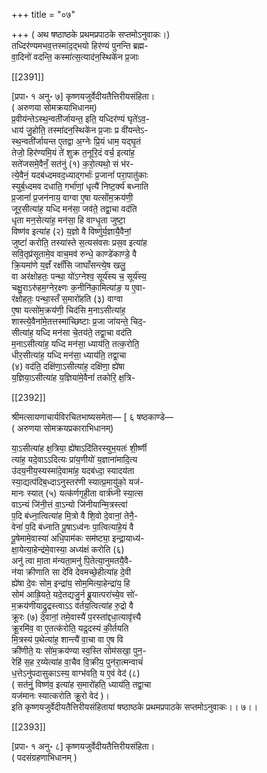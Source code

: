 +++
title = "०७"

+++
( अथ षष्ठाष्ठके प्रथमप्रपाठके सप्तमोऽनुवाकः।)  
तध्दिर॑ण्यमभव॒त्तस्मा॑द॒द्भयो हिर॑ण्यं पुनन्ति ब्रह्म-  
वा॒दिनो॑ वदन्ति॒ कस्मा॑त्स॒त्याद॑न॒स्थिके॑न प्र॒जाः

[[2391]]

[प्रपा॰ १ अनु॰ ७] कृष्णयजुर्वेदीयतैत्तिरीयसंहिता।  
( अरुणया सोमक्रयाभिधानम्)  
प्र॒वीय॑न्तेऽस्थ॒न्वती॑र्जायन्त॒ इति॒ यध्दिर॑ण्यं घृते॑ऽव॒-  
धाय॑ जु॒होति॒ तस्मा॑दन॒स्थिके॑न प्र॒जाः प्र वी॑यन्तेऽ-  
स्थ॒न्वती॑र्जायन्त ए॒तद्वा अ॒ग्नेः प्रि॒यं धाम॒ यद्घृ॒तं  
तेजो॒ हिर॑ण्यमि॒यं ते॑ शुक्र त॒नूरि॒दं वर्च॒ इत्या॑ह॒  
सते॑जसमे॒वैनँ॒ सत॑नुं (१) क॒रो॒त्यथो॒ सं भ॑र-  
त्ये॒वैनं॒ यदब॑ध्दमवद॒ध्याद्गर्भाः॑ प्र॒जानां॑ परा॒पातु॑काः  
स्युर्ब॒ध्दमव दधाति॒ गर्भा॑णां॒ धृत्यै॑ निष्ट॒र्क्य॑ बध्नाति  
प्र॒जानां॑ प्र॒जन॑नाय॒ वाग्वा ए॒षा यत्सोंम॒क्रय॑णी॒  
जूर॒सीत्या॑ह॒ यध्दि मन॑सा॒ जव॑ते॒ तद्वा॒चा वद॑ति  
धृता मन॒सेत्या॑ह॒ मन॑सा॒ हि वाग्धृ॒ता जुष्टा॒  
विष्ण॑व इत्या॑ह (२) य॒ज्ञो वै विष्णु॑र्य॒ज्ञायै॒वैनां॒  
जुष्टां॑ करोति॒ तस्या॑स्ते स॒त्यस॑वसः प्रस॒व इत्या॑ह  
सवि॒तृप्र॑सूतामे॒व वाच॒मव॑ रुन्धे॒ काण्डे॑काण्डे॒ वै  
क्रि॒यमा॑णे य॒ज्ञँ रक्षाँ॑सि जाघाँसन्त्ये॒ष खलु॒  
वा अर॑क्षोहतः॒ पन्था॒ यो॑ऽग्नेश्व॒ सूर्य॑स्य च॒ सूर्य॑स्य॒  
चक्षु॒राऽरु॑हम॒ग्नेर॒क्ष्णः क॒नीनि॑का॒मित्या॑ङ॒ य ए॒वा-  
र॑क्षोहतः॒ पन्था॒स्तँ स॒मारो॑हति (३) वाग्वा  
ए॒षा यत्सो॑म॒क्रय॑णी॒ चिद॑सि म॒नाऽसीत्या॑ह॒  
शास्त्ये॒वैना॑मे॒तत्तस्मा॑च्छिष्टाः प्र॒जा जा॑यन्ते॒ चिद॒-  
सीत्या॑ह॒ यध्दि मन॑सा चे॒तय॑ते॒ तद्वा॒चा वद॑ति  
म॒नाऽसीत्या॑ह॒ यध्दि मन॑सा॒ ध्याय॑ति॒ तत्क॒रोति॒  
धीर॒सीत्या॑ह॒ यध्दि मन॑सा॒ ध्याय॑ति॒ तद्वा॒चा  
(४) वद॑ति॒ दक्षि॑णा॒ऽसीत्या॑ह॒ दक्षि॑णा॒ ह्ये॑षा  
य॒ज्ञिया॒ऽसीत्या॑ह य॒ज्ञिया॑मे॒वैनां॑ तकोरि॒ क्ष॒त्रि-

[[2392]]

श्रीमत्सायणाचार्यविरचितभाष्यसमेता— [ ६ षष्ठकाण्डे—  
( अरुणया सोमक्रयप्रकाराभिधानम्)

या॒ऽसीत्या॑ह क्ष॒त्रिया॒ ह्ये॑षाऽदि॑तिरस्युभ॒यतः॑ शी॒र्ष्णी  
त्या॑ह॒ यदे॒वाऽऽदित्यः प्रा॑य॒णीयो॑ य॒ज्ञाना॑मादि॒त्य  
उ॑दय॒नीय॒स्यस्मा॑दे॒वामा॑ह॒ यदब॑ध्दा॒ स्यादय॑ता  
स्या॒द्यत्प॑दिब॒ध्दाऽनुस्तर॑णी स्यात्प्र॒मायु॑को॒ यज॑-  
मानः स्यात् (५) यत्क॑र्णगृही॒ता वार्त्र॑घ्नी स्या॒त्स  
वाऽन्यं जि॑नी॒त्तं वा॒ऽन्यो जि॑नीयान्मि॒त्रस्त्वा॑  
प॒दि ब॑ध्ना॒त्वित्या॑ह मि॒त्रो वै शि॒वो दे॒वानां॒ तेनै॒-  
वेनां॑ प॒दि ब॑ध्नाति पू॒षाऽध्व॑नः पा॒त्वित्या॑हे॒यं वै  
पू॒षेमामे॒वास्या॑ अधि॒पाम॑कः सम॑ष्ट्या॒ इन्द्रा॒याध्य॑-  
क्षा॒येत्या॒हेन्द्र॑मे॒वास्या॒ अध्य॑क्षं करोति (६)  
अनु॑ त्वा मा॒ता म॑न्यता॒मनु॑ पि॒तेत्या॒नुमतयै॒वै-  
न॑या क्रीणाति सा दे॑वि देवमच्छे॒हीत्या॑ह दे॒वी  
ह्ये॑षा दे॒वः सोम॒ इन्द्रा॑य॒ सोम॒मित्या॒हेन्द्रा॑य॒ हि  
सोम॑ आह्रि॒यते॒ यदे॒तद्यजु॒र्न ब्रू॒यात्परा॑च्ये॒व सो॑-  
म॒क्रय॑णीयाद्रुद्रस्त्वाऽऽ व॑र्तय॒त्वित्या॑ह रु॒द्रो वै  
क्रूरः (७) दे॒वानां॒ तमे॒वास्यै॑ प॒रस्ता॑द्दधा॒त्यावृ॑त्त्यै  
क्रू॒रमि॑व॒ वा ए॒तत्क॑रोति॒ यद्र॒दस्यं की॒र्तयति  
मि॒त्रस्य॑ प॒थेत्या॑ह॒ शान्त्यै॑ वा॒चा वा ए॒ष वि  
क्री॑णीते॒ यः सो॑म॒क्रय॑ण्या स्व॒स्ति सोम॑सखा॒ पुन॒-  
रेहि॑ स॒ह र॒य्येत्या॑ह वा॒चैव वि॒क्रीय॒ पुन॑रा॒त्मन्वाचं॑  
ध॒त्तेऽनु॑पदासुकाऽस्य॒ वाग्भ॑वति॒ य ए॒वं वेद॑ (८)  
( सत॑नुं॒ विष्ण॑व॒ इत्या॑ह स॒मारो॑हति॒ ध्याय॑ति॒ तद्वा॒चा  
यज॑मानः स्यात्करोति क्रू॒रो वेद॑ )।  
इति कृष्णयजुर्वेदीयतैत्तिरीयसंहितायां षष्ठाष्ठके प्रथमप्रपाठके सप्तमोऽनुवाकः।। ७।।

[[2393]]

[प्रपा॰ १ अनु॰ ८] कृष्णयजुर्वेदीयतैत्तिरीयसंहिता।  
( पदसंग्रहणाभिधानम् )
